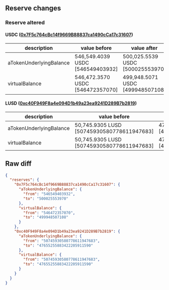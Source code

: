 ## Reserve changes

### Reserve altered

#### USDC ([0x7F5c764cBc14f9669B88837ca1490cCa17c31607](https://optimistic.etherscan.io/address/0x7F5c764cBc14f9669B88837ca1490cCa17c31607))

| description | value before | value after |
| --- | --- | --- |
| aTokenUnderlyingBalance | 546,549.4039 USDC [546549403932] | 500,025.5539 USDC [500025553970] |
| virtualBalance | 546,472.3570 USDC [546472357070] | 499,948.5071 USDC [499948507108] |


#### LUSD ([0xc40F949F8a4e094D1b49a23ea9241D289B7b2819](https://optimistic.etherscan.io/address/0xc40F949F8a4e094D1b49a23ea9241D289B7b2819))

| description | value before | value after |
| --- | --- | --- |
| aTokenUnderlyingBalance | 50,745.9305 LUSD [50745930580778611947683] | 47,655.2558 LUSD [47655255883422205911590] |
| virtualBalance | 50,745.9305 LUSD [50745930580778611947683] | 47,655.2558 LUSD [47655255883422205911590] |


## Raw diff

```json
{
  "reserves": {
    "0x7F5c764cBc14f9669B88837ca1490cCa17c31607": {
      "aTokenUnderlyingBalance": {
        "from": "546549403932",
        "to": "500025553970"
      },
      "virtualBalance": {
        "from": "546472357070",
        "to": "499948507108"
      }
    },
    "0xc40F949F8a4e094D1b49a23ea9241D289B7b2819": {
      "aTokenUnderlyingBalance": {
        "from": "50745930580778611947683",
        "to": "47655255883422205911590"
      },
      "virtualBalance": {
        "from": "50745930580778611947683",
        "to": "47655255883422205911590"
      }
    }
  }
}
```